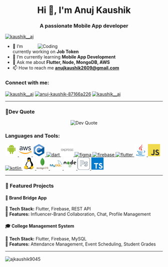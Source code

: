 <h1 align="center">Hi 👋, I'm Anuj Kaushik</h1>
<h3 align="center">A passionate Mobile App developer</h3>

<p align="left"> <a href="https://twitter.com/kaushik__aj" target="blank"><img src="https://img.shields.io/twitter/follow/kaushik__aj?logo=twitter&style=for-the-badge" alt="kaushik__aj" /></a> </p>

<img align="right" alt="Coding" width="400" src="https://mir-s3-cdn-cf.behance.net/project_modules/fs/579fe1183178475.653aa8931b193.gif"/>

- 🔭 I’m currently working on **Job Token**
- 🌱 I’m currently learning **Mobile App Development**
- 💬 Ask me about **Flutter, Node, MongoDB, AWS**
- 📫 How to reach me **anujkaushik2609@gmail.com**

<h3 align="left">Connect with me:</h3>
<p align="left">
<a href="https://twitter.com/kaushik__aj" target="blank"><img align="center" src="https://raw.githubusercontent.com/rahuldkjain/github-profile-readme-generator/master/src/images/icons/Social/twitter.svg" alt="kaushik__aj" height="30" width="40" /></a>
<a href="https://linkedin.com/in/anuj-kaushik-87166a226" target="blank"><img align="center" src="https://raw.githubusercontent.com/rahuldkjain/github-profile-readme-generator/master/src/images/icons/Social/linked-in-alt.svg" alt="anuj-kaushik-87166a226" height="30" width="40" /></a>
<a href="https://instagram.com/kaushik__aj" target="blank"><img align="center" src="https://raw.githubusercontent.com/rahuldkjain/github-profile-readme-generator/master/src/images/icons/Social/instagram.svg" alt="kaushik__aj" height="30" width="40" /></a>
</p>

---

### 📢Dev Quote  
<p align="center">
  <img src="https://quotes-github-readme.vercel.app/api?type=horizontal&theme=radical" alt="Dev Quote">
</p>

<h3 align="left">Languages and Tools:</h3>
<p align="left"> 
<a href="https://developer.android.com" target="_blank" rel="noreferrer"> <img src="https://raw.githubusercontent.com/devicons/devicon/master/icons/android/android-original-wordmark.svg" alt="android" width="40" height="40"/> </a> 
<a href="https://aws.amazon.com" target="_blank" rel="noreferrer"> <img src="https://raw.githubusercontent.com/devicons/devicon/master/icons/amazonwebservices/amazonwebservices-original-wordmark.svg" alt="aws" width="40" height="40"/> </a> 
<a href="https://www.cprogramming.com/" target="_blank" rel="noreferrer"> <img src="https://raw.githubusercontent.com/devicons/devicon/master/icons/c/c-original.svg" alt="c" width="40" height="40"/> </a> 
<a href="https://dart.dev" target="_blank" rel="noreferrer"> <img src="https://www.vectorlogo.zone/logos/dartlang/dartlang-icon.svg" alt="dart" width="40" height="40"/> </a> 
<a href="https://expressjs.com" target="_blank" rel="noreferrer"> <img src="https://raw.githubusercontent.com/devicons/devicon/master/icons/express/express-original-wordmark.svg" alt="express" width="40" height="40"/> </a> 
<a href="https://www.figma.com/" target="_blank" rel="noreferrer"> <img src="https://www.vectorlogo.zone/logos/figma/figma-icon.svg" alt="figma" width="40" height="40"/> </a> 
<a href="https://firebase.google.com/" target="_blank" rel="noreferrer"> <img src="https://www.vectorlogo.zone/logos/firebase/firebase-icon.svg" alt="firebase" width="40" height="40"/> </a> 
<a href="https://flutter.dev" target="_blank" rel="noreferrer"> <img src="https://www.vectorlogo.zone/logos/flutterio/flutterio-icon.svg" alt="flutter" width="40" height="40"/> </a> 
<a href="https://www.java.com" target="_blank" rel="noreferrer"> <img src="https://raw.githubusercontent.com/devicons/devicon/master/icons/java/java-original.svg" alt="java" width="40" height="40"/> </a> 
<a href="https://developer.mozilla.org/en-US/docs/Web/JavaScript" target="_blank" rel="noreferrer"> <img src="https://raw.githubusercontent.com/devicons/devicon/master/icons/javascript/javascript-original.svg" alt="javascript" width="40" height="40"/> </a> 
<a href="https://kotlinlang.org" target="_blank" rel="noreferrer"> <img src="https://www.vectorlogo.zone/logos/kotlinlang/kotlinlang-icon.svg" alt="kotlin" width="40" height="40"/> </a> 
<a href="https://www.linux.org/" target="_blank" rel="noreferrer"> <img src="https://raw.githubusercontent.com/devicons/devicon/master/icons/linux/linux-original.svg" alt="linux" width="40" height="40"/> </a> 
<a href="https://www.mongodb.com/" target="_blank" rel="noreferrer"> <img src="https://raw.githubusercontent.com/devicons/devicon/master/icons/mongodb/mongodb-original-wordmark.svg" alt="mongodb" width="40" height="40"/> </a> 
<a href="https://www.mysql.com/" target="_blank" rel="noreferrer"> <img src="https://raw.githubusercontent.com/devicons/devicon/master/icons/mysql/mysql-original-wordmark.svg" alt="mysql" width="40" height="40"/> </a> 
<a href="https://nodejs.org" target="_blank" rel="noreferrer"> <img src="https://raw.githubusercontent.com/devicons/devicon/master/icons/nodejs/nodejs-original-wordmark.svg" alt="nodejs" width="40" height="40"/> </a> 
<a href="https://www.photoshop.com/en" target="_blank" rel="noreferrer"> <img src="https://raw.githubusercontent.com/devicons/devicon/master/icons/photoshop/photoshop-line.svg" alt="photoshop" width="40" height="40"/> </a> 
<a href="https://www.typescriptlang.org/" target="_blank" rel="noreferrer"> <img src="https://raw.githubusercontent.com/devicons/devicon/master/icons/typescript/typescript-original.svg" alt="typescript" width="40" height="40"/> </a> 
</p>

---


### 📌 Featured Projects  
#### 📱 **Brand Bridge App**  
🔹 **Tech Stack:** Flutter, Firebase, REST API  
🔹 **Features:** Influencer-Brand Collaboration, Chat, Profile Management  

#### 🎓 **College Management System**  
🔹 **Tech Stack:** Flutter, Firebase, MySQL  
🔹 **Features:** Attendance Management, Event Scheduling, Student Grades  

---
<p><img align="center" src="https://github-readme-stats.vercel.app/api/top-langs?username=ajkaushik9045&show_icons=true&locale=en&layout=compact" alt="ajkaushik9045" /></p>





